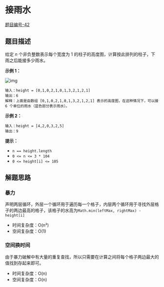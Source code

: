 # 接雨水

[题目编号-42](https://leetcode-cn.com/problems/trapping-rain-water/)



## 题目描述

给定 *n* 个非负整数表示每个宽度为 1 的柱子的高度图，计算按此排列的柱子，下雨之后能接多少雨水。

 

**示例 1：**

![img](https://assets.leetcode-cn.com/aliyun-lc-upload/uploads/2018/10/22/rainwatertrap.png)

```
输入：height = [0,1,0,2,1,0,1,3,2,1,2,1]
输出：6
解释：上面是由数组 [0,1,0,2,1,0,1,3,2,1,2,1] 表示的高度图，在这种情况下，可以接 6 个单位的雨水（蓝色部分表示雨水）。 
```

**示例 2：**

```
输入：height = [4,2,0,3,2,5]
输出：9
```

 

**提示：**

- `n == height.length`
- `0 <= n <= 3 * 104`
- `0 <= height[i] <= 105`



## 解题思路

### 暴力

声明两层循环，外层一个循环用于遍历每一个格子，内层两个循环用于寻找外层格子的两边最高的格子，该格子的水高为`Math.min(leftMax, rightMax) - height[i]`

* 时间复杂度：O(n²)
* 空间复杂度：O(1)



### 空间换时间

由于暴力破解中有大量的重复查找，所以只需要在计算之间将每个格子两边最大的值找到存起来即可。

* 时间复杂度：O(n)
* 空间复杂度：O(n)